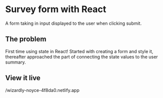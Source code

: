 # Survey form with React

A form taking in input displayed to the user when clicking submit.

## The problem

First time using state in React! Started with creating a form and style it, thereafter approached the part of connecting the state values to the user summary.

## View it live

/wizardly-noyce-4f8da0.netlify.app
